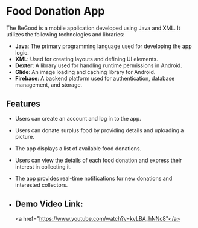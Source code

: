 # Food Donation App

The BeGood is a mobile application developed using Java and XML. It utilizes the following technologies and libraries:

- **Java**: The primary programming language used for developing the app logic.
- **XML**: Used for creating layouts and defining UI elements.
- **Dexter**: A library used for handling runtime permissions in Android.
- **Glide**: An image loading and caching library for Android.
- **Firebase**: A backend platform used for authentication, database management, and storage.

## Features

- Users can create an account and log in to the app.
- Users can donate surplus food by providing details and uploading a picture.
- The app displays a list of available food donations.
- Users can view the details of each food donation and express their interest in collecting it.
- The app provides real-time notifications for new donations and interested collectors.

- ## Demo Video Link:
  <a href="https://www.youtube.com/watch?v=kvLBA_hNNc8"</a>
